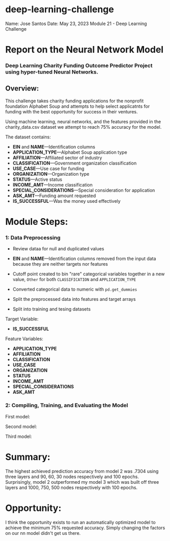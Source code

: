 # deep-learning-challenge

Name: Jose Santos
Date: May 23, 2023
Module 21 - Deep Learning Challenge

# Report on the Neural Network Model

### Deep Learning Charity Funding Outcome Predictor Project using hyper-tuned Neural Networks. 

## Overview:

This challenge takes charity funding applications for the nonprofit foundation Alphabet Soup and attempts to help select applicatnts for funding with the best opportunity for success in their ventures. 

Using machine learning, neural networks, and the features provided in the charity_data.csv dataset we attempt to reach 75% accuracy for the model. 

The dataset contains: 
* **EIN** and **NAME**—Identification columns
* **APPLICATION_TYPE**—Alphabet Soup application type
* **AFFILIATION**—Affiliated sector of industry
* **CLASSIFICATION**—Government organization classification
* **USE_CASE**—Use case for funding
* **ORGANIZATION**—Organization type
* **STATUS**—Active status
* **INCOME_AMT**—Income classification
* **SPECIAL_CONSIDERATIONS**—Special consideration for application
* **ASK_AMT**—Funding amount requested
* **IS_SUCCESSFUL**—Was the money used effectively


# Module Steps:

### 1: Data Preprocessing
* Review dataa for null and duplicated values

* **EIN** and **NAME**—Identification columns removed from the input data because they are neither targets nor features

* Cutoff point created to bin "rare" categorical variables together in a new value, `Other` for both `CLASSIFICATION` and `APPLICATION_TYPE`

* Converted categorical data to numeric with `pd.get_dummies`

* Split the preprocessed data into features and target arrays

* Split into training and tesing datasets

Target Variable: 
* **IS_SUCCESSFUL**

Feature Variables: 
* **APPLICATION_TYPE**
* **AFFILIATION**
* **CLASSIFICATION**
* **USE_CASE**
* **ORGANIZATION**
* **STATUS**
* **INCOME_AMT**
* **SPECIAL_CONSIDERATIONS**
* **ASK_AMT**

### 2: Compiling, Training, and Evaluating the Model

First model:

Second model:

Third model:


# Summary: 
The highest achieved prediction accuracy from model 2 was .7304 using three layers and 90, 60, 30 nodes respectively and 100 epochs. Surprisingly, model 2 outperformed my model 3 which was built off three layers and 1000, 750, 500 nodes respectively with 100 epochs. 

# Opportunity: 
I think the opportunity exists to run an automatically optimized model to achieve the minimum 75% requested accuracy. Simply changing the factors on our nn model didn't get us there.  